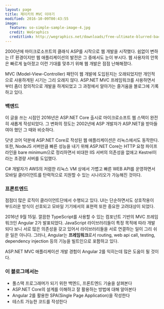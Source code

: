 ```yaml
---
layout: page
title: 제이키의 MVC 이야기
modified: 2016-10-09T00:43:55
image:
  feature: so-simple-sample-image-4.jpg
  credit: WeGraphics
  creditlink: http://wegraphics.net/downloads/free-ultimate-blurred-background-pack/
---
```


2000년에 마이크로소프트의 클래식 ASP를 시작으로 웹 개발을 시작했다. 쉼없이 변하는 IT 환경이지만 웹 애플리케이션의 발전은 그 중에서도 눈이 부시다. 웹 사용자의 안목은 빠르게 높아졌고 이런 기대를 맞추기 위해 웹 개발은 점점 난해해졌다.

MVC (Model-View-Controller) 패턴이 웹 개발에 도입된지는 오래되었지만 개인적으로 사용하게된 시기는 그리 오래지 않다. ASP.NET MVC 프레임워크를 사용하면서부터 좀더 창의적으로 개발을 하게되었고 그 과정에서 알아가는 즐거움을 블로그에 기록하고 있다.

### 백엔드

이 글을 쓰는 시점인 2016년은 ASP.NET Core 출시로 마이크로소프트 웹 스택이 완전히 새롭게 작성되었다. 그 변화의 정도는 2002년에 ASP 개발자가 ASP.NET을 받아들여야 했던 그 때와 비슷하다. 

닷넷 코어 덕분에 ASP.NET Core로 작성된 웹 애플리케이션은 리눅스에서도 동작한다. 또한, NodeJS 서버만큼 빠른 성능을 내기 위해 ASP.NET Core는 HTTP 요청 파이프라인을 bare minimum으로 정리하면서 비대한 IIS 서버의 의존성을 없애고 Kestrel이라는 초경량 서버를 도입했다. 

C# 개발자가 AWS의 저렴한 리눅스 VM 상에서 가볍고 빠른 WEB API를 운영하면서 모바일 클라이언트를 탄력적으로 지원할 수 있는 시나리오가 가능해진 것이다.

### 프론트엔드

점점더 많은 로직이 클라이언트단에서 수행되고 있다. UI는 단순하면서도 상호작용이 부드러운 방식이 선호되고 모바일 기기에서의 표현력 또한 중요한 고려대상이 되었다.

2016년 9월 15일. 깔끔한 TypeScript를 사용할 수 있는 컴포넌트 기반의 MVC 프레임워크인 Angular 2가 발표되었다. JavaScript 라이브러리들이 특정 목적에 따라 개발되다 보니 서로 많은 의존성을 갖고 있어서 라이브러리들을 서로 연결하는 일이 그리 쉬운 일은 아니다. 그러나, Angular는 **프레임워크**로서 routing, web api call, testing, dependency injection 등의 기능을 빌트인으로 포함하고 있다. 

ASP.NET MVC 애플리케이션 개발 경험이 Angular 2를 익히는데 많은 도움이 될 것이다. 

### 이 블로그에서는

* 풀스택 프로그래머가 되기 위한 백엔드, 프론트엔드 기술을 살펴본다
* ASP.NET Core의 설계를 이해하고 잘 활용하는 방법에 대해 알아본다
* Angular 2를 활용한 SPA(Single Page Application)을 작성한다
* 테스트 가능한 코드를 작성한다
